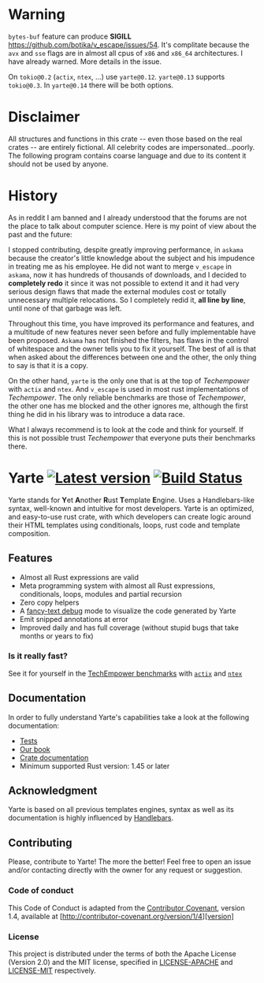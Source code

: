 # Warning

`bytes-buf` feature can produce **SIGILL** https://github.com/botika/v_escape/issues/54. It's complitate because the `avx` and `sse` flags are in almost all cpus of `x86` and `x86_64` architectures. I have already warned. More details in the issue.

On `tokio@0.2` (`actix`, `ntex`, ...) use `yarte@0.12`. `yarte@0.13` supports `tokio@0.3`. In `yarte@0.14` there will be both options.
# Disclaimer
All structures and functions in this crate -- even those based on the real crates -- are entirely fictional. 
All celebrity codes are impersonated...poorly.
The following program contains coarse language and due to its content it should not be used by anyone.

# History
As in reddit I am banned and I already understood that the forums are not the place to talk about computer science. Here is my point of view about the past and the future:

I stopped contributing, despite greatly improving performance, in `askama` because the creator's little knowledge about the subject and his impudence in treating me as his employee. He did not want to merge `v_escape` in `askama`, now it has hundreds of thousands of downloads, and I decided to **completely redo** it since it was not possible to extend it and it had very serious design flaws that made the external modules cost or totally unnecessary multiple relocations. So I completely redid it, **all line by line**, until none of that garbage was left. 

Throughout this time, you have improved its performance and features, and a multitude of new features never seen before and fully implementable have been proposed. `Askama` has not finished the filters, has flaws in the control of whitespace and the owner tells you to fix it yourself. The best of all is that when asked about the differences between one and the other, the only thing to say is that it is a copy. 

On the other hand, `yarte` is the only one that is at the top of *Techempower* with `actix` and `ntex`. And `v_escape` is used in most rust implementations of *Techempower*. The only reliable benchmarks are those of *Techempower*, the other one has me blocked and the other ignores me, although the first thing he did in his library was to introduce a data race.

What I always recommend is to look at the code and think for yourself. If this is not possible trust *Techempower* that everyone puts their benchmarks there.

# Yarte [![Latest version](https://img.shields.io/crates/v/yarte.svg)](https://crates.io/crates/yarte) [![Build Status](https://travis-ci.org/botika/yarte.svg?branch=master)](https://travis-ci.org/botika/yarte)
Yarte stands for **Y**et **A**nother **R**ust **T**emplate **E**ngine. Uses a Handlebars-like syntax, 
well-known and intuitive for most developers. Yarte is an optimized, and easy-to-use 
rust crate, with which developers can create logic around their 
HTML templates using conditionals, loops, rust code and template composition. 

## Features
- Almost all Rust expressions are valid
- Meta programming system with almost all Rust expressions, conditionals, loops, modules and partial recursion
- Zero copy helpers
- A [fancy-text debug](https://asciinema.org/a/TQAodSQXevgHgO01vzC6vdo6v?autoplay=1) mode to visualize the code generated by Yarte
- Emit snipped annotations at error
- Improved daily and has full coverage (without stupid bugs that take months or years to fix)

### Is it really fast?
See it for yourself in the [TechEmpower benchmarks][bench] with [`actix`][actix] and [`ntex`][ntex] 

## Documentation
In order to  fully understand Yarte's capabilities take a look at the following documentation:
- [Tests](./yarte/tests)
- [Our book](https://yarte.netlify.com/)
- [Crate documentation](https://docs.rs/yarte/)
- Minimum supported Rust version: 1.45 or later

## Acknowledgment
Yarte is based on all previous templates engines, syntax as well as its documentation 
is highly influenced by [Handlebars][handlebars]. 

[bench]: https://tfb-status.techempower.com/
[handlebars]: https://handlebarsjs.com/
[ntex]: https://github.com/ntex-rs/ntex
[actix]: https://github.com/actix/actix-web

## Contributing

Please, contribute to Yarte! The more the better! Feel free to open an issue and/or contacting directly with the 
owner for any request or suggestion.

### Code of conduct
This Code of Conduct is adapted from the [Contributor Covenant][homepage], version 1.4, available at [http://contributor-covenant.org/version/1/4][version]

[homepage]: http://contributor-covenant.org
[version]: http://contributor-covenant.org/version/1/4/

### License
This project is distributed under the terms of both the Apache License (Version 2.0) and the MIT license, specified in 
[LICENSE-APACHE](LICENSE-APACHE) and [LICENSE-MIT](LICENSE-MIT) respectively.

